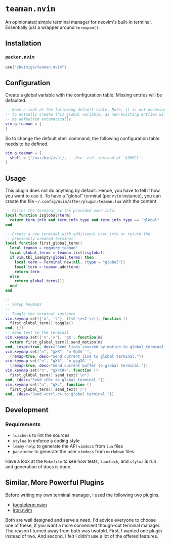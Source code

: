 # `teaman.nvim`

An opinionated simple terminal manager for neovim's built-in terminal. Essentially just a wrapper around `termopen()`.

## Installation

### `packer.nvim`

```lua
use{"cheinigk/teaman.nvim"}
```

## Configuration

Create a global variable with the configuration table. Missing entries
will be defaulted.

```lua
-- Have a look at the following default table. Note, it is not necessary
-- to actually create this global variable, as non-existing entries will
-- be defaulted automatically.
vim.g.teaman = {
}
```

So to change the default shell command, the following configuration table needs to be defined.

```lua
vim.g.teaman = {
  shell = {'/usr/bin/zsh'}, -- Use `zsh` instead of `$SHELL`.
}
```

## Usage

This plugin does not do anything by default. Hence, you have to tell it
how you want to use it. To have a "global" terminal (per `nvim` instance),
you can create the file `~/.config/nvim/after/plugin/teaman.lua` with the content

```lua
-- Filter the terminal by the provided user info.
local function isglobal(term)
  return term.info and term.info.type and term.info.type == "global"
end

-- Create a new terminal with additional user info or return the
-- previously created terminal.
local function first_global_term()
  local teaman = require'teaman'
  local global_terms = teaman.list(isglobal)
  if vim.tbl_isempty(global_terms) then
    local term = Terminal:new(nil, {type = "global"})
    local term = teaman.add(term)
    return term
  else
    return global_terms[1]
  end
end

--
-- Setup keymaps
--
-- Toggle the terminal instance
vim.keymap.set({'n', 't'}, [[<C-\><C-\>]], function ()
  first_global_term():toggle()
end, {})
-- Send text to the terminal
vim.keymap.set({'n','v'}, 'gX', function(m)
  return first_global_term():send_motion(m)
end, {expr=true, desc="Send lines covered by motion to global terminal."})
vim.keymap.set("n", "gXX", "m`0gX$``",
  {remap=true, desc="Send current line to global terminal."})
vim.keymap.set("n", "gX%", "m`gggXG``",
  {remap=true, desc="Send current buffer to global terminal."})
vim.keymap.set("n", "gX<CR>", function ()
  first_global_term():send_text('\n')
end, {desc="Send <CR> to global terminal."})
vim.keymap.set("n", "gXc", function ()
  first_global_term():send_text('')
end, {desc="Send <ctrl-c> to global terminal."})
```

## Development

### Requirements

- `luacheck` to lint the sources
- `stylua` to enforce a coding style
- `lemmy-help` to generate the API `vimdocs` from `lua` files
- `panvimdoc` to generate the user `vimdocs` from `markdown` files 

Have a look at the `Makefile` to see how tests, `luacheck`, and `stylua` is run and generation of docs is done.

## Similar, More Powerful Plugins

Before writing my own terminal manager, I used the following two plugins.

- [toggleterm.nvim](https://github.com/akinsho/toggleterm.nvim)
- [iron.nvim](https://github.com/hkupty/iron.nvim)

Both are well designed and serve a need. I'd advice everyone to choose one
of these, if you want a more convenient though-out terminal manager. The
reason I turned away from both was twofold. First, I wanted one plugin
instead of two. And second, I felt I didn't use a lot of the offered
features.
